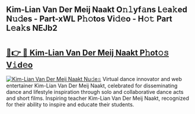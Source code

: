 ## Kim-Lian Van Der Meij Naakt O𝚗𝚕yf𝚊ns L𝚎a𝚔ed N𝚞𝚍es - Part-xWL P𝚑𝚘tos Vi𝚍𝚎o - H𝚘𝚝 Part L𝚎a𝚔s NEJb2

# <h2><a href="http://kf2zho4.oniu.top/?m=Kim-Lian+Van+Der+Meij+Naakt">🔗👉 🔴 Kim-Lian Van Der Meij Naakt P𝚑ot𝚘𝚜 V𝚒d𝚎o</a></h2>

[![Kim-Lian Van Der Meij Naakt Nu𝚍e𝚜](https://i.imgur.com/0qMVB7G.gif)](http://kf2zho4.oniu.top/?m=Kim-Lian+Van+Der+Meij+Naakt)
Virtual dance innovator and web entertainer Kim-Lian Van Der Meij Naakt, celebrated for disseminating dance and lifestyle inspiration through solo and collaborative dance acts and short films. Inspiring teacher Kim-Lian Van Der Meij Naakt, recognized for their ability to inspire and educate their students.  
